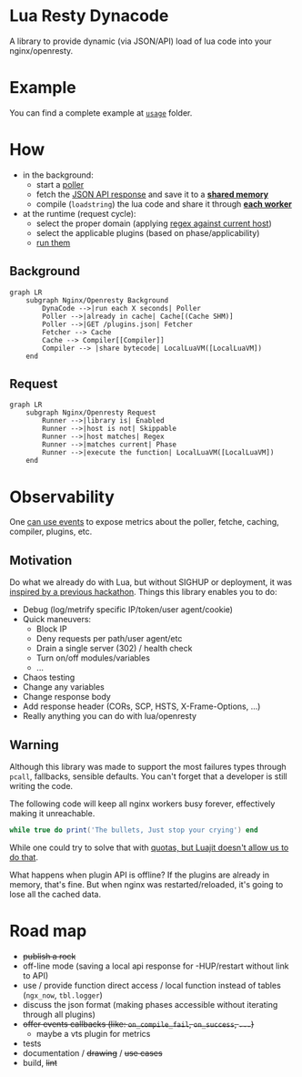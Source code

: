 # Lua Resty Dynacode

A library to provide dynamic (via JSON/API) load of lua code into your nginx/openresty.

# Example

You can find a complete example at [`usage`](/usage) folder.

# How

* in the background:
  * start a [poller](/src/resty/dynacode/poller.lua#L44)
  * fetch the [JSON API response](/usage/response.json) and save it to a [**shared memory**](/src/resty/dynacode/cache.lua#L43)
  * compile (`loadstring`) the lua code and share it through [**each worker**](/src/resty/dynacode/controller.lua#L157)
* at the runtime (request cycle):
  * select the proper domain (applying [regex against current host](/src/resty/dynacode/runner.lua#L81))
  * select the applicable plugins (based on phase/applicability)
  * [run them](/src/resty/dynacode/runner.lua#L95)

## Background 

```mermaid
graph LR
    subgraph Nginx/Openresty Background
        DynaCode -->|run each X seconds| Poller
        Poller -->|already in cache| Cache[(Cache SHM)]
        Poller -->|GET /plugins.json| Fetcher
        Fetcher --> Cache
        Cache --> Compiler[[Compiler]]
        Compiler --> |share bytecode| LocalLuaVM([LocalLuaVM])
    end
```

## Request

```mermaid
graph LR
    subgraph Nginx/Openresty Request
        Runner -->|library is| Enabled
        Runner -->|host is not| Skippable
        Runner -->|host matches| Regex
        Runner -->|matches current| Phase
        Runner -->|execute the function| LocalLuaVM([LocalLuaVM])
    end
```

# Observability

One [can use events](usage/src/controller.lua#L73) to expose metrics about the poller, fetche, caching, compiler, plugins, etc.

## Motivation

Do what we already do with Lua, but without SIGHUP or deployment, it was [inspired by a previous hackathon](https://github.com/leandromoreira/edge-computing-resty#demo). Things this library enables you to do:

* Debug (log/metrify specific IP/token/user agent/cookie)
* Quick maneuvers:
  * Block IP
  * Deny requests per path/user agent/etc
  * Drain a single server (302) / health check
  * Turn on/off modules/variables
  * ...
* Chaos testing
* Change any variables
* Change response body
* Add response header (CORs, SCP, HSTS, X-Frame-Options,
 ...)
* Really anything you can do with lua/openresty

## Warning

Although this library was made to support the most failures types through `pcall`, fallbacks, sensible defaults. You can't forget that a developer is still writing the code.

The following code will keep all nginx workers busy forever, effectively making it unreachable.

```lua
while true do print('The bullets, Just stop your crying') end
```

While one could try to solve that with [quotas, but Luajit doesn't allow us to do that](https://github.com/Kong/kong-lua-sandbox).

What happens when plugin API is offline? If the plugins are already in memory, that's fine. But when nginx was restarted/reloaded, it's going to lose all the cached data.


# Road map

* ~~publish a rock~~
* off-line mode (saving a local api response for -HUP/restart without link to API)
* use / provide function direct access / local function instead of tables (`ngx_now`, `tbl.logger`)
* discuss the json format (making phases accessible without iterating through all plugins)
* ~~offer events callbacks (like: `on_compile_fail`, `on_success`, `...`)~~
  * maybe a vts plugin for metrics
* tests
* documentation / ~~drawing~~ / ~~use cases~~
* build, ~~lint~~
